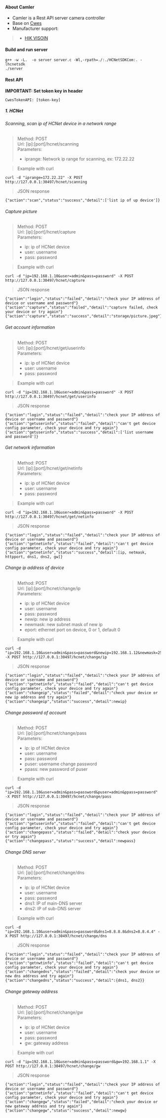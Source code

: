 #### About Camler
* Camler is a Rest API server camera controller  
* Base on [Cwes](https://github.com/pmtoan/Cwes) 
* Manufacturer support:  
>* [HIK VISOIN](https://www.hikvision.com/en)  

#### Build and run server
```
g++ -w -L.  -o server server.c -Wl,-rpath=./:./HCNetSDKCom:. -lhcnetsdk  
./server
```

#### Rest API
**IMPORTANT: Set token key in header**   
```
CwesTokenAPI: [token-key]
```
##### 1. HCNet
###### Scanning, scan ip of HCNet device in a network range
>Method: POST  
>Url: [ip]:[port]/hcnet/scanning  
>Parameters:  
>* iprange: Network ip range for scanning, ex: 172.22.22   

>Example with curl
```
curl -d "iprange=172.22.22" -X POST http://127.0.0.1:30497/hcnet/scanning
```  
>JSON response
```
{"action":"scan","status":"success","detail":['list ip of up device']}
```
###### Capture picture
>Method: POST  
>Url: [ip]:[port]/hcnet/capture  
>Parameters:  
>* ip: ip of HCNet device  
>* user: username  
>* pass: password  

>Example with curl
```
curl -d "ip=192.168.1.10&user=admin&pass=password" -X POST http://127.0.0.1:30497/hcnet/capture
```
>JSON response
```
{"action":"login","status":"failed","detail":"check your IP address of device or username and password"}  
{"action":"capture","status":"failed","detail":"capture failed, check your device or try again"}  
{"action":"capture","status":"success","detail":"storage/picture.jpeg"}
```
###### Get account information
>Method: POST  
>Url: [ip]:[port]/hcnet/get/userinfo  
>Parameters:  
>* ip: ip of HCNet device  
>* user: username  
>* pass: password 

>Example with curl
```
curl -d "ip=192.168.1.10&user=admin&pass=password" -X POST http://127.0.0.1:30497/hcnet/get/userinfo
```
>JSON response
```
{"action":"login","status":"failed","detail":"check your IP address of device or username and password"}  
{"action":"getuserinfo","status":"failed","detail":"can't get device config parameter, check your device and try again"}  
{"action":"getuserinfo","status":"success","detail":['list username and password']}
```
###### Get network information
>Method: POST  
>Url: [ip]:[port]/hcnet/get/netinfo  
>Parameters:  
>* ip: ip of HCNet device  
>* user: username  
>* pass: password 

>Example with curl
```
curl -d "ip=192.168.1.10&user=admin&pass=password" -X POST http://127.0.0.1:30497/hcnet/get/netinfo
```
>JSON response
```
{"action":"login","status":"failed","detail":"check your IP address of device or username and password"}  
{"action":"getnetinfo","status":"failed","detail":"can't get device config parameter, check your device and try again"}  
{"action":"getnetinfo","status":"success","detail":[ip, netmask, httpport, dns1, dns2, gw]}
```
###### Change ip address of device
>Method: POST  
>Url: [ip]:[port]/hcnet/change/ip  
>Parameters:  
>* ip: ip of HCNet device  
>* user: username  
>* pass: password 
>* newip: new ip address  
>* newmask: new subnet mask of new ip  
>* eport: ethernet port on device, 0 or 1, default 0

>Example with curl
```
curl -d "ip=192.168.1.10&user=admin&pass=password&newip=192.168.1.12&newmask=255.255.255.0&eport=0" -X POST http://127.0.0.1:30497/hcnet/change/ip
```
>JSON response
```
{"action":"login","status":"failed","detail":"check your IP address of device or username and password"}  
{"action":"getnetinfo","status":"failed","detail":"can't get device config parameter, check your device and try again"}
{"action":"changeip","status":"failed","detail":"check your device or new ip address and try again"}  
{"action":"changeip","status":"success","detail":newip}
```
###### Change password of account
>Method: POST  
>Url: [ip]:[port]/hcnet/change/pass  
>Parameters:  
>* ip: ip of HCNet device  
>* user: username  
>* pass: password 
>* puser: username change password
>* ppass: new password of puser  

>Example with curl
```
curl -d "ip=192.168.1.10&user=admin&pass=password&puser=admin&ppass=password" -X POST http://127.0.0.1:30497/hcnet/change/pass
```
>JSON response
```
{"action":"login","status":"failed","detail":"check your IP address of device or username and password"}  
{"action":"getuserinfo","status":"failed","detail":"can't get device config parameter, check your device and try again"}
{"action":"changepass","status":"failed","detail":"check your device or try again"}  
{"action":"changepass","status":"success","detail":newpass}
```
###### Change DNS server
>Method: POST  
>Url: [ip]:[port]/hcnet/change/dns  
>Parameters:  
>* ip: ip of HCNet device  
>* user: username  
>* pass: password 
>* dns1: IP of main-DNS server
>* dns2: IP of sub-DNS server

>Example with curl
```
curl -d "ip=192.168.1.10&user=admin&pass=password&dns1=8.8.8.8&dns2=8.8.4.4" -X POST http://127.0.0.1:30497/hcnet/change/dns
```
>JSON response
```
{"action":"login","status":"failed","detail":"check your IP address of device or username and password"}  
{"action":"getnwtinfo","status":"failed","detail":"can't get device config parameter, check your device and try again"}
{"action":"changedns","status":"failed","detail":"check your device or new dns address and try again"}  
{"action":"changedns","status":"success","detail":{dns1, dns2}}
```
###### Change gateway address
>Method: POST  
>Url: [ip]:[port]/hcnet/change/gw  
>Parameters:  
>* ip: ip of HCNet device  
>* user: username  
>* pass: password 
>* gw: gateway address

>Example with curl
```
curl -d "ip=192.168.1.10&user=admin&pass=password&gw=192.168.1.1" -X POST http://127.0.0.1:30497/hcnet/change/gw
```
>JSON response
```
{"action":"login","status":"failed","detail":"check your IP address of device or username and password"}  
{"action":"getnetinfo","status":"failed","detail":"can't get device config parameter, check your device and try again"}
{"action":"changegw","status":"failed","detail":"check your device or new gateway address and try again"}  
{"action":"changegw","status":"success","detail":newgw}
```
